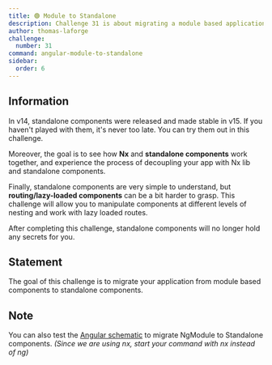 ```yaml
---
title: 🟢 Module to Standalone
description: Challenge 31 is about migrating a module based application to a standalone application.
author: thomas-laforge
challenge:
  number: 31
command: angular-module-to-standalone
sidebar:
  order: 6
---
```


## Information

In v14, standalone components were released and made stable in v15. If you haven't played with them, it's never too late. You can try them out in this challenge.

Moreover, the goal is to see how **Nx** and **standalone components** work together, and experience the process of decoupling your app with Nx lib and standalone components.

Finally, standalone components are very simple to understand, but **routing/lazy-loaded components** can be a bit harder to grasp. This challenge will allow you to manipulate components at different levels of nesting and work with lazy loaded routes.

After completing this challenge, standalone components will no longer hold any secrets for you.

## Statement

The goal of this challenge is to migrate your application from module based components to standalone components.

## Note

You can also test the [Angular schematic](https://angular.io/guide/standalone-migration) to migrate NgModule to Standalone components. _(Since we are using nx, start your command with nx instead of ng)_
